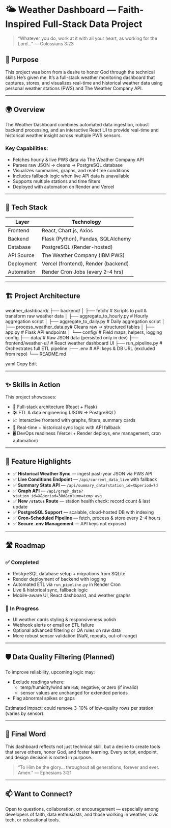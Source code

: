 # 🌤 Weather Dashboard — Faith-Inspired Full-Stack Data Project

> “Whatever you do, work at it with all your heart, as working for the Lord…” — Colossians 3:23

## 🙏 Purpose

This project was born from a desire to honor God through the technical skills He’s given me. It’s a full-stack weather monitoring dashboard that captures, stores, and visualizes real-time and historical weather data using personal weather stations (PWS) and The Weather Company API.

---

## 🌍 Overview

The Weather Dashboard combines automated data ingestion, robust backend processing, and an interactive React UI to provide real-time and historical weather insight across multiple PWS sensors.

### Key Capabilities:
- Fetches hourly & live PWS data via The Weather Company API
- Parses raw JSON → cleans → PostgreSQL database
- Visualizes summaries, graphs, and real-time conditions
- Includes fallback logic when live API data is unavailable
- Supports multiple stations and time filters
- Deployed with automation on Render and Vercel

---

## 🧰 Tech Stack

| Layer      | Technology                           |
|------------|---------------------------------------|
| Frontend   | React, Chart.js, Axios                |
| Backend    | Flask (Python), Pandas, SQLAlchemy    |
| Database   | PostgreSQL (Render-hosted)            |
| API Source | The Weather Company (IBM PWS)         |
| Deployment | Vercel (frontend), Render (backend)   |
| Automation | Render Cron Jobs (every 2–4 hrs)      |

---

## 🏗️ Project Architecture

weather_dashboard/
├── backend/
│ ├── fetch/ # Scripts to pull & transform raw weather data
│ ├── aggregate_to_hourly.py # Hourly aggregation script
│ ├── aggregate_to_daily.py # Daily aggregation script
│ ├── process_weather_data.py# Cleans raw → structured tables
│ ├── app.py # Flask API endpoints
│ └── config/ # Field maps, helpers, logging config
├── data/ # Raw JSON data (persisted only in dev)
├── frontend/weather-ui/ # React weather dashboard UI
├── run_pipeline.py # Orchestrates full ETL pipeline
├── .env # API keys & DB URL (excluded from repo)
└── README.md

yaml
Copy
Edit

---

## ✨ Skills in Action

This project showcases:

- 🧱 Full-stack architecture (React + Flask)
- 🛠 ETL & data engineering (JSON → PostgreSQL)
- 📈 Interactive frontend with graphs, filters, summary cards
- 🔄 Real-time + historical sync logic with API fallback
- 🖥 DevOps readiness (Vercel + Render deploys, env management, cron automation)

---

## 🚀 Feature Highlights

- ✅ **Historical Weather Sync** — ingest past-year JSON via PWS API
- ✅ **Live Conditions Endpoint** — `/api/current_data_live` with fallback
- ✅ **Summary Stats API** — `/api/summary_data?station_id=X&period=7d`
- ✅ **Graph API** — `/api/graph_data?station_id=X&period=30d&column=temp_avg`
- ✅ **New `/status` Route** — station health check: record count & last update
- ✅ **PostgreSQL Support** — scalable, cloud-hosted DB with indexing
- ✅ **Cron-Scheduled Pipeline** — fetch, process & store every 2–4 hours
- ✅ **Secure .env Management** — API keys not exposed

---

## 🛣 Roadmap

### ✅ Completed
- PostgreSQL database setup + migrations from SQLite
- Render deployment of backend with logging
- Automated ETL via `run_pipeline.py` in Render Cron
- Live & historical sync, fallback logic
- Mobile-aware UI, React dashboard, and weather graphs

### 🚧 In Progress
- UI weather cards styling & responsiveness polish
- Webhook alerts or email on ETL failure
- Optional advanced filtering or QA rules on raw data
- More robust sensor validation (NaN, repeats, out-of-range)

---

## 🛡 Data Quality Filtering (Planned)

To improve reliability, upcoming logic may:

- Exclude readings where:
  - temp/humidity/wind are `NaN`, negative, or zero (if invalid)
  - sensor values are unchanged for extended periods
- Flag abnormal spikes or gaps

Estimated impact: could remove 3–10% of low-quality rows per station (varies by sensor).

---

## 🙌 Final Word

This dashboard reflects not just technical skill, but a desire to create tools that serve others, honor God, and foster learning. Every script, endpoint, and design decision is rooted in purpose.

> “To Him be the glory… throughout all generations, forever and ever. Amen.” — Ephesians 3:21

---

## 📫 Want to Connect?

Open to questions, collaboration, or encouragement — especially among developers of faith, data enthusiasts, and those working in weather, civic tech, or educational tools.
